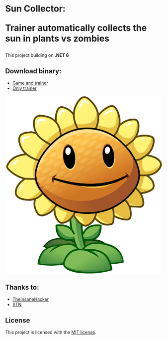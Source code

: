 # Sun Collector:<p/>Trainer automatically collects the sun in plants vs zombies

This project building on **.NET 6**

## Download binary:

* [Game and trainer](https://www.mediafire.com/file/jtlqrn3qyphki25/Plants_vs_Zombies.rar/file)
* [Only trainer](https://www.mediafire.com/file/uu19wuci77njse3/SunCollector.rar/file)

![](/Docs/sunflower.png)

## Thanks to:

* [TheInsaneHacker](https://fearlessrevolution.com/viewtopic.php?f=4&t=10171)
* [STN](https://fearlessrevolution.com/viewtopic.php?t=3916)

## License

This project is licensed with the [MIT license](LICENSE).